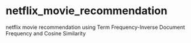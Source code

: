 # netflix_movie_recommendation
netflix movie recommendation using  Term Frequency-Inverse Document Frequency and Cosine Similarity
